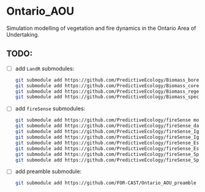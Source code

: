 # Ontario_AOU

Simulation modelling of vegetation and fire dynamics in the Ontario Area of Undertaking.

## TODO:

- [ ] add `LandR` submodules:

    ```bash
    git submodule add https://github.com/PredictiveEcology/Biomass_borealDataPrep modules/Biomass_borealDataPrep
    git submodule add https://github.com/PredictiveEcology/Biomass_core modules/Biomass_core
    git submodule add https://github.com/PredictiveEcology/Biomass_regeneration modules/Biomass_regeneration
    git submodule add https://github.com/PredictiveEcology/Biomass_speciesData modules/Biomass_speciesData
    ```

- [ ] add `fireSense` submodules:

    ```bash
    git submodule add https://github.com/PredictiveEcology/fireSense modules/fireSense
    git submodule add https://github.com/PredictiveEcology/fireSense_dataPrep modules/fireSense_dataPrep
    git submodule add https://github.com/PredictiveEcology/fireSense_IgnitionFit modules/fireSense_IgnitionFit
    git submodule add https://github.com/PredictiveEcology/fireSense_IgnitionPredict modules/fireSense_IgnitionPredict
    git submodule add https://github.com/PredictiveEcology/fireSense_EscapeFit modules/fireSense_EscapeFit
    git submodule add https://github.com/PredictiveEcology/fireSense_EscapePredict modules/fireSense_EscapePredict
    git submodule add https://github.com/PredictiveEcology/fireSense_SpreadFit modules/fireSense_SpreadFit
    git submodule add https://github.com/PredictiveEcology/fireSense_SpreadPredict modules/fireSense_SpreadPredict
    ```

- [ ] add preamble submodule:

    ```bash
    git submodule add https://github.com/FOR-CAST/Ontario_AOU_preamble modules/Ontario_AOU_preamble 
    ```
